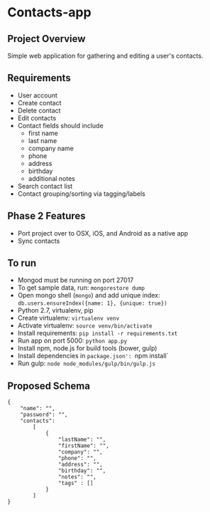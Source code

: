Contacts-app
============

Project Overview
----------------

Simple web application for gathering and editing a user's contacts.

Requirements
------------

- User account
- Create contact
- Delete contact
- Edit contacts
- Contact fields should include
  - first name
  - last name
  - company name
  - phone
  - address
  - birthday
  - additional notes
- Search contact list
- Contact grouping/sorting via tagging/labels

Phase 2 Features
----------------

- Port project over to OSX, iOS, and Android as a native app
- Sync contacts

To run
------

- Mongod must be running on port 27017
- To get sample data, run:
    `mongorestore dump`
- Open mongo shell (`mongo`) and add unique index:
    `db.users.ensureIndex({name: 1}, {unique: true})`
- Python 2.7, virtualenv, pip
- Create virtualenv:
    `virtualenv venv`
- Activate virtualenv:
    `source venv/bin/activate`
- Install requirements:
    `pip install -r requirements.txt`
- Run app on port 5000:
    `python app.py`
- Install npm, node.js for build tools (bower, gulp)
- Install dependencies in `package.json':
    `npm install`
- Run gulp:
    `node node_modules/gulp/bin/gulp.js`

Proposed Schema
---------------

    {
    	"name": "",
    	"password": "",
    	"contacts":
    		[
    			{
    				"lastName": "",
    				"firstName": "",
    				"company": "",
    				"phone": "",
    				"address": "",
    				"birthday": "",
    				"notes": "",
    				"tags" : []
    			}
    		]
    }

